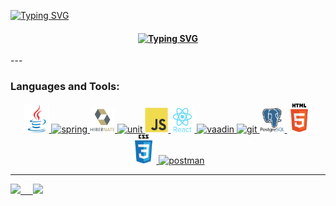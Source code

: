 <a href="https://git.io/typing-svg"><img src="https://readme-typing-svg.herokuapp.com?font=Fira+Code&weight=450&size=25&duration=2500&pause=1000&width=435&lines=Hello!+I'm+Ali+Hassan." alt="Typing SVG" /></a>
<h4 align = "center"><a href="https://git.io/typing-svg"><img src="https://readme-typing-svg.herokuapp.com?font=Fira+Code&weight=300&duration=2000&pause=1000&color=F7F7F7&center=true&repeat=false&width=435&lines=Full+Stack+Java+Developer+" alt="Typing SVG" /></a></h4>
---
<h3 align="left">Languages and Tools:</h3>
<div>
<p align="center"> 
<a href="https://www.java.com" target="_blank" rel="noreferrer"> <img src="https://raw.githubusercontent.com/devicons/devicon/master/icons/java/java-original.svg" alt="java" width="40" height="45"/> </a>
<a href="https://spring.io/" target="_blank" rel="noreferrer"> <img src="https://www.vectorlogo.zone/logos/springio/springio-icon.svg" alt="spring" width="40" height="40"/> </a> 
<a href="https://hibernate.org" target="_blank" rel="noreferrer"> <img src="https://raw.githubusercontent.com/devicons/devicon/master/icons/hibernate/hibernate-original-wordmark.svg" alt="hibernate" width="40" height="40"/> </a>
<a href="https://junit.org/junit5/" target="_blank" rel="noreferrer"> <img src="https://raw.githubusercontent.com/junit-team/junit5/86465f4f491219ad0c0cf9c64eddca7b0edeb86f/assets/img/junit5-logo.svg" alt="unit" width="35" height="40"/> </a> 
<a href="https://www.javascript.com" target="_blank" rel="noreferrer"> <img src="https://raw.githubusercontent.com/devicons/devicon/master/icons/javascript/javascript-original.svg" alt="javascript" width="37" height="40"/> </a>
<a href="https://react.dev/" target="_blank" rel="noreferrer"> <img src="https://raw.githubusercontent.com/devicons/devicon/master/icons/react/react-original-wordmark.svg" alt="javascript" width="38" height="40"/> </a>
<a href="https://vaadin.com/" target="_blank" rel="noreferrer"> <img src="https://avatars.githubusercontent.com/u/1171922?s=200&v=4" alt="vaadin" width="40" height="40"/>
<a href="https://git-scm.com/" target="_blank" rel="noreferrer"> <img src="https://www.vectorlogo.zone/logos/git-scm/git-scm-icon.svg" alt="git" width="40" height="40"/> </a>
<a href="https://www.postgresql.org" target="_blank" rel="noreferrer"> <img src="https://raw.githubusercontent.com/devicons/devicon/master/icons/postgresql/postgresql-original-wordmark.svg" alt="postgresql" width="40" height="40"/> </a>
<a href="https://www.w3.org/html/" target="_blank" rel="noreferrer"> <img src="https://raw.githubusercontent.com/devicons/devicon/master/icons/html5/html5-original-wordmark.svg" alt="html5" width="40" height="47"/> </a>
<a href="https://www.w3schools.com/css/" target="_blank" rel="noreferrer"> <img src="https://raw.githubusercontent.com/devicons/devicon/master/icons/css3/css3-original-wordmark.svg" alt="css3" width="40" height="47"/> </a> 
<a href="https://postman.com" target="_blank" rel="noreferrer"> <img src="https://www.vectorlogo.zone/logos/getpostman/getpostman-icon.svg" alt="postman" width="40" height="40"/>

 </p>
 </div>

 ---

<div class='container'>
<img style="height: auto; width: 44%;" class="img" src="https://github-readme-stats-8pc9.vercel.app/api?username=Ali-Hassan33&theme=dark&show_icons=true" />
&nbsp;
&nbsp;
<img style="height: auto; width: 47%;" src = "https://streak-stats.demolab.com/?user=Ali-Hassan33&theme=dark">
</div>
<br>
